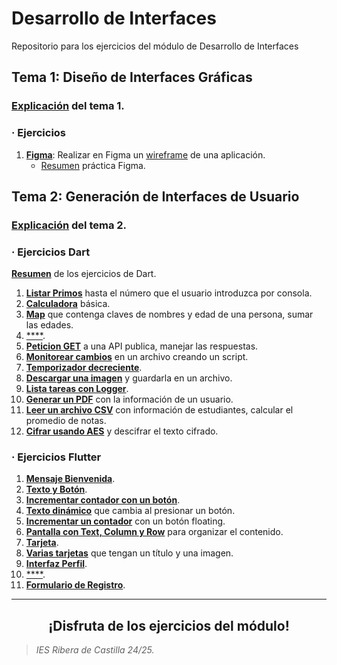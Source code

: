 # Desarrollo de Interfaces
Repositorio para los ejercicios del módulo de Desarrollo de Interfaces

## Tema 1: Diseño de Interfaces Gráficas
### <a href="https://github.com/estelaV9/DesarrolloInterfaces/blob/master/Tema1_Dise%C3%B1oInterfacesGraficas/ResumenTema1.md">Explicación</a> del tema 1.

### · Ejercicios
1. <a href="https://github.com/estelaV9/DesarrolloInterfaces/tree/master/Tema1_Dise%C3%B1oInterfacesGraficas/Ejercicios/EjercicioFigma_BankPal">**Figma**</a>: Realizar en Figma un <a href="https://www.figma.com/design/PizvLATau8znIQ6XHmyI3y/Untitled?node-id=0-1&t=8DXSSS3pJ802P5Nv-1">wireframe</a> de una aplicación.
    - <a href="https://github.com/estelaV9/DesarrolloInterfaces/blob/master/Tema1_Dise%C3%B1oInterfacesGraficas/Ejercicios/EjercicioFigma_BankPal/PracticaFigma.md">Resumen</a> práctica Figma.


## Tema 2: Generación de Interfaces de Usuario
### <a href="https://github.com/estelaV9/DesarrolloInterfaces/blob/master/Tema2_GeneracionInterfacesUsuario_Dart/ResumenTema2.md">Explicación</a> del tema 2.
### · Ejercicios Dart
<a href="https://github.com/estelaV9/DesarrolloInterfaces/blob/master/Tema2_GeneracionInterfacesUsuario_Dart/Ejercicios/ResumenEjercicios.md">**Resumen**</a> de los ejercicios de Dart.
1. <a href="https://github.com/estelaV9/DesarrolloInterfaces/blob/master/Tema2_GeneracionInterfacesUsuario/ejercicios_dart/ejercicios_dart_tema2/bin/ejer1_listar_primos.dart">**Listar Primos**</a> hasta el número que el usuario introduzca por consola.
2. <a href="https://github.com/estelaV9/DesarrolloInterfaces/blob/master/Tema2_GeneracionInterfacesUsuario/ejercicios_dart/ejercicios_dart_tema2/bin/ejer2_calculadora_basica.dart">**Calculadora**</a> básica.
3. <a href="https://github.com/estelaV9/DesarrolloInterfaces/blob/master/Tema2_GeneracionInterfacesUsuario/ejercicios_dart/ejercicios_dart_tema2/bin/ejer3_map_sumar_edades.dart">**Map**</a> que contenga claves de nombres y edad de una persona, sumar las edades.
4. <a href="">****</a>.
5. <a href="https://github.com/estelaV9/DesarrolloInterfaces/blob/master/Tema2_GeneracionInterfacesUsuario/ejercicios_dart/ejercicios_dart_tema2/bin/ejer5_peticion_api.dart">**Peticion GET**</a> a una API publica, manejar las respuestas.
6. <a href="https://github.com/estelaV9/DesarrolloInterfaces/blob/master/Tema2_GeneracionInterfacesUsuario/ejercicios_dart/ejercicios_dart_tema2/bin/ejer6_cambios_archivo.dart">**Monitorear cambios**</a> en un archivo creando un script.
7. <a href="https://github.com/estelaV9/DesarrolloInterfaces/blob/master/Tema2_GeneracionInterfacesUsuario/ejercicios_dart/ejercicios_dart_tema2/bin/ejer7_temporizador_decreciente.dart">**Temporizador decreciente**</a>.
8. <a href="https://github.com/estelaV9/DesarrolloInterfaces/blob/master/Tema2_GeneracionInterfacesUsuario/ejercicios_dart/ejercicios_dart_tema2/bin/ejer8_descargar_imagen.dart">**Descargar una imagen**</a> y guardarla en un archivo.
9. <a href="https://github.com/estelaV9/DesarrolloInterfaces/blob/master/Tema2_GeneracionInterfacesUsuario/ejercicios_dart/ejercicios_dart_tema2/bin/ejer9_lista_logger.dart">**Lista tareas con Logger**</a>.
10. <a href="https://github.com/estelaV9/DesarrolloInterfaces/blob/master/Tema2_GeneracionInterfacesUsuario/ejercicios_dart/ejercicios_dart_tema2/bin/ejer10_generar_pdf_datos_usuario.dart">**Generar un PDF**</a> con la información de un usuario.
11. <a href="https://github.com/estelaV9/DesarrolloInterfaces/blob/master/Tema2_GeneracionInterfacesUsuario/ejercicios_dart/ejercicios_dart_tema2/bin/ejer11_archivovsc_calcular_promedio.dart">**Leer un archivo CSV**</a> con información de estudiantes, calcular el promedio de notas.
12. <a href="https://github.com/estelaV9/DesarrolloInterfaces/blob/master/Tema2_GeneracionInterfacesUsuario/ejercicios_dart/ejercicios_dart_tema2/bin/ejer12_cadena_a_aes.dart">**Cifrar usando AES**</a> y descifrar el texto cifrado.


### · Ejercicios Flutter
1. <a href="https://github.com/estelaV9/DesarrolloInterfaces/tree/master/Tema2_GeneracionInterfacesUsuario/ejer1_mensaje_bienvenida">**Mensaje Bienvenida**</a>.
2. <a href="https://github.com/estelaV9/DesarrolloInterfaces/tree/master/Tema2_GeneracionInterfacesUsuario/ejer2_texto_y_boton">**Texto y Botón**</a>.
3. <a href="https://github.com/estelaV9/DesarrolloInterfaces/tree/master/Tema2_GeneracionInterfacesUsuario/ejer3_contador_boton">**Incrementar contador con un botón**</a>.
4. <a href="https://github.com/estelaV9/DesarrolloInterfaces/tree/master/Tema2_GeneracionInterfacesUsuario/ejer4_texto_dinamico">**Texto dinámico**</a> que cambia al presionar un botón.
5. <a href="https://github.com/estelaV9/DesarrolloInterfaces/tree/master/Tema2_GeneracionInterfacesUsuario/ejer5_floating_button">**Incrementar un contador**</a> con un botón floating.
6. <a href="https://github.com/estelaV9/DesarrolloInterfaces/tree/master/Tema2_GeneracionInterfacesUsuario/ejer6_text_column_row">**Pantalla con Text, Column y Row**</a> para organizar el contenido.
7. <a href="https://github.com/estelaV9/DesarrolloInterfaces/tree/master/Tema2_GeneracionInterfacesUsuario/ejer7_tarjeta_container">**Tarjeta**</a>.
8. <a href="https://github.com/estelaV9/DesarrolloInterfaces/tree/master/Tema2_GeneracionInterfacesUsuario/ejer8_tarjetas">**Varias tarjetas**</a> que tengan un título y una imagen.
9. <a href="https://github.com/estelaV9/DesarrolloInterfaces/tree/master/Tema2_GeneracionInterfacesUsuario/ejer9_interfaz_usuario">**Interfaz Perfil**</a>.
10. <a href="">****</a>.
11. <a href="https://github.com/estelaV9/DesarrolloInterfaces/blob/master/Tema2_GeneracionInterfacesUsuario/ejer11_formulario/lib/main.dart">**Formulario de Registro**</a>.


---
<div align="center">
  <h2>¡Disfruta de los ejercicios del módulo!</h2>
</div>

>_IES Ribera de Castilla 24/25._
